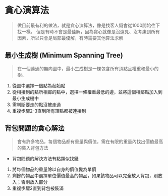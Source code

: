 # 貪心演算法

> 做目前最有利的做法，就是貪心演算法，像是找客人錢會從1000開始往下找一樣。
> 但是有時不會是最佳解，因為貪心就像是沒遠見、沒考慮到所有因素，所以只會是局部最優解，有時需要其他算法求解

## 最小生成樹 (Minimum Spanning Tree)

> 在一個連通的無向圖中，最小生成樹是一棵包含所有頂點且權重和最小的樹。

1. 從圖中選擇一個點為起始點
2. 從相接到的點所相鄰的點中，選擇一條權重最低的邊，並將這個相鄰點加入到最小生成樹中
3. 需判斷要走的點沒被走過
4. 重複步驟2-3直到所有頂點都被連接到


## 背包問題的貪心解法

> 會有許多物品，每個物品都有重量與價值，需在有限的重量內找出價值最高的裝入背包方法

- 背包問題的解決方法有點類似找錢

1. 將每個物品的重量除以自身的價值變為單價
2. 剩餘的物品中選擇單位價值最高的物品，如果該物品可以完全放入背包，則放入；否則放入部分
3. 重複步驟2直到背包被裝滿


